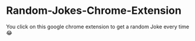 # Random-Jokes-Chrome-Extension

You click on this google chrome extension to get a random Joke every time 😂
